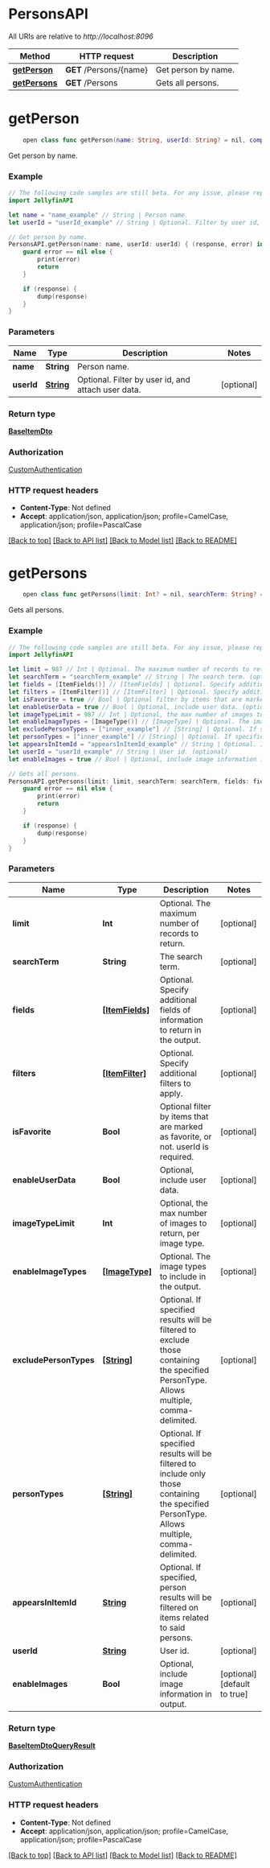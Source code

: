 # PersonsAPI

All URIs are relative to *http://localhost:8096*

Method | HTTP request | Description
------------- | ------------- | -------------
[**getPerson**](PersonsAPI.md#getperson) | **GET** /Persons/{name} | Get person by name.
[**getPersons**](PersonsAPI.md#getpersons) | **GET** /Persons | Gets all persons.


# **getPerson**
```swift
    open class func getPerson(name: String, userId: String? = nil, completion: @escaping (_ data: BaseItemDto?, _ error: Error?) -> Void)
```

Get person by name.

### Example 
```swift
// The following code samples are still beta. For any issue, please report via http://github.com/OpenAPITools/openapi-generator/issues/new
import JellyfinAPI

let name = "name_example" // String | Person name.
let userId = "userId_example" // String | Optional. Filter by user id, and attach user data. (optional)

// Get person by name.
PersonsAPI.getPerson(name: name, userId: userId) { (response, error) in
    guard error == nil else {
        print(error)
        return
    }

    if (response) {
        dump(response)
    }
}
```

### Parameters

Name | Type | Description  | Notes
------------- | ------------- | ------------- | -------------
 **name** | **String** | Person name. | 
 **userId** | [**String**](.md) | Optional. Filter by user id, and attach user data. | [optional] 

### Return type

[**BaseItemDto**](BaseItemDto.md)

### Authorization

[CustomAuthentication](../README.md#CustomAuthentication)

### HTTP request headers

 - **Content-Type**: Not defined
 - **Accept**: application/json, application/json; profile=CamelCase, application/json; profile=PascalCase

[[Back to top]](#) [[Back to API list]](../README.md#documentation-for-api-endpoints) [[Back to Model list]](../README.md#documentation-for-models) [[Back to README]](../README.md)

# **getPersons**
```swift
    open class func getPersons(limit: Int? = nil, searchTerm: String? = nil, fields: [ItemFields]? = nil, filters: [ItemFilter]? = nil, isFavorite: Bool? = nil, enableUserData: Bool? = nil, imageTypeLimit: Int? = nil, enableImageTypes: [ImageType]? = nil, excludePersonTypes: [String]? = nil, personTypes: [String]? = nil, appearsInItemId: String? = nil, userId: String? = nil, enableImages: Bool? = nil, completion: @escaping (_ data: BaseItemDtoQueryResult?, _ error: Error?) -> Void)
```

Gets all persons.

### Example 
```swift
// The following code samples are still beta. For any issue, please report via http://github.com/OpenAPITools/openapi-generator/issues/new
import JellyfinAPI

let limit = 987 // Int | Optional. The maximum number of records to return. (optional)
let searchTerm = "searchTerm_example" // String | The search term. (optional)
let fields = [ItemFields()] // [ItemFields] | Optional. Specify additional fields of information to return in the output. (optional)
let filters = [ItemFilter()] // [ItemFilter] | Optional. Specify additional filters to apply. (optional)
let isFavorite = true // Bool | Optional filter by items that are marked as favorite, or not. userId is required. (optional)
let enableUserData = true // Bool | Optional, include user data. (optional)
let imageTypeLimit = 987 // Int | Optional, the max number of images to return, per image type. (optional)
let enableImageTypes = [ImageType()] // [ImageType] | Optional. The image types to include in the output. (optional)
let excludePersonTypes = ["inner_example"] // [String] | Optional. If specified results will be filtered to exclude those containing the specified PersonType. Allows multiple, comma-delimited. (optional)
let personTypes = ["inner_example"] // [String] | Optional. If specified results will be filtered to include only those containing the specified PersonType. Allows multiple, comma-delimited. (optional)
let appearsInItemId = "appearsInItemId_example" // String | Optional. If specified, person results will be filtered on items related to said persons. (optional)
let userId = "userId_example" // String | User id. (optional)
let enableImages = true // Bool | Optional, include image information in output. (optional) (default to true)

// Gets all persons.
PersonsAPI.getPersons(limit: limit, searchTerm: searchTerm, fields: fields, filters: filters, isFavorite: isFavorite, enableUserData: enableUserData, imageTypeLimit: imageTypeLimit, enableImageTypes: enableImageTypes, excludePersonTypes: excludePersonTypes, personTypes: personTypes, appearsInItemId: appearsInItemId, userId: userId, enableImages: enableImages) { (response, error) in
    guard error == nil else {
        print(error)
        return
    }

    if (response) {
        dump(response)
    }
}
```

### Parameters

Name | Type | Description  | Notes
------------- | ------------- | ------------- | -------------
 **limit** | **Int** | Optional. The maximum number of records to return. | [optional] 
 **searchTerm** | **String** | The search term. | [optional] 
 **fields** | [**[ItemFields]**](ItemFields.md) | Optional. Specify additional fields of information to return in the output. | [optional] 
 **filters** | [**[ItemFilter]**](ItemFilter.md) | Optional. Specify additional filters to apply. | [optional] 
 **isFavorite** | **Bool** | Optional filter by items that are marked as favorite, or not. userId is required. | [optional] 
 **enableUserData** | **Bool** | Optional, include user data. | [optional] 
 **imageTypeLimit** | **Int** | Optional, the max number of images to return, per image type. | [optional] 
 **enableImageTypes** | [**[ImageType]**](ImageType.md) | Optional. The image types to include in the output. | [optional] 
 **excludePersonTypes** | [**[String]**](String.md) | Optional. If specified results will be filtered to exclude those containing the specified PersonType. Allows multiple, comma-delimited. | [optional] 
 **personTypes** | [**[String]**](String.md) | Optional. If specified results will be filtered to include only those containing the specified PersonType. Allows multiple, comma-delimited. | [optional] 
 **appearsInItemId** | [**String**](.md) | Optional. If specified, person results will be filtered on items related to said persons. | [optional] 
 **userId** | [**String**](.md) | User id. | [optional] 
 **enableImages** | **Bool** | Optional, include image information in output. | [optional] [default to true]

### Return type

[**BaseItemDtoQueryResult**](BaseItemDtoQueryResult.md)

### Authorization

[CustomAuthentication](../README.md#CustomAuthentication)

### HTTP request headers

 - **Content-Type**: Not defined
 - **Accept**: application/json, application/json; profile=CamelCase, application/json; profile=PascalCase

[[Back to top]](#) [[Back to API list]](../README.md#documentation-for-api-endpoints) [[Back to Model list]](../README.md#documentation-for-models) [[Back to README]](../README.md)

